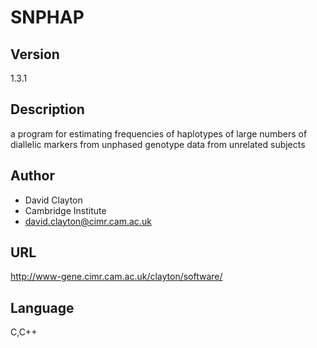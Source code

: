 # SNPHAP

## Version
1.3.1

## Description
a program for estimating frequencies of haplotypes of large numbers of diallelic markers from unphased genotype data from unrelated subjects

## Author
* David Clayton
* Cambridge Institute
* david.clayton@cimr.cam.ac.uk

## URL
http://www-gene.cimr.cam.ac.uk/clayton/software/

## Language
C,C++